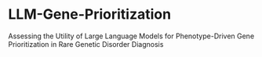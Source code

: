 # LLM-Gene-Prioritization
Assessing the Utility of Large Language Models for Phenotype-Driven Gene Prioritization in Rare Genetic Disorder Diagnosis
